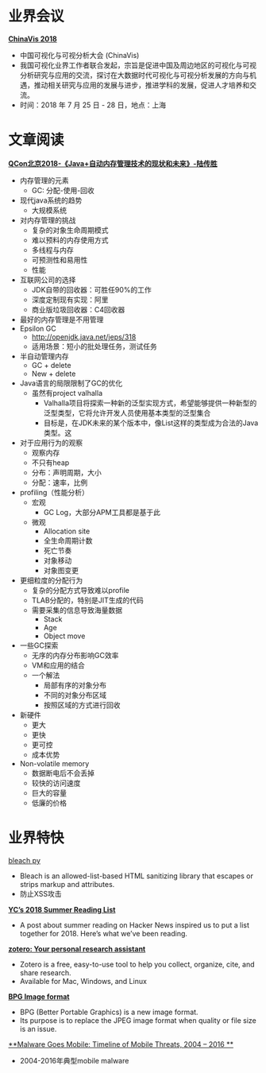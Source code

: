 ﻿# 业界会议

[**ChinaVis 2018**](http://www.chinavis.org/2018/)
* 中国可视化与可视分析大会 (ChinaVis) 
* 我国可视化业界工作者联合发起，宗旨是促进中国及周边地区的可视化与可视分析研究与应用的交流，探讨在大数据时代可视化与可视分析发展的方向与机遇，推动相关研究与应用的发展与进步，推进学科的发展，促进人才培养和交流。
* 时间：2018 年 7 月 25 日 - 28 日，地点：上海


# 文章阅读


[**QCon北京2018-《Java+自动内存管理技术的现状和未来》-陆传胜**]()
* 内存管理的元素
   * GC: 分配-使用-回收
* 现代java系统的趋势
   * 大规模系统
* 对内存管理的挑战
   * 复杂的对象生命周期模式
   * 难以预料的内存使用方式
   * 多线程与内存
   * 可预测性和易用性
   * 性能
* 互联网公司的选择
   * JDK自带的回收器：可胜任90%的工作
   * 深度定制现有实现：阿里
   * 商业版垃圾回收器：C4回收器
* 最好的内存管理是不用管理
* Epsilon GC
   * http://openjdk.java.net/jeps/318
   * 适用场景：短小的批处理任务，测试任务
* 半自动管理内存
   * GC + delete
   * New + delete
* Java语言的局限限制了GC的优化
   * 虽然有project valhalla
      * Valhalla项目将探索一种新的泛型实现方式，希望能够提供一种新型的泛型类型，它将允许开发人员使用基本类型的泛型集合
      * 目标是，在JDK未来的某个版本中，像List<int>这样的类型成为合法的Java类型。这
* 对于应用行为的观察
   * 观察内存
   * 不只有heap
   * 分布：声明周期，大小
   * 分配：速率，比例
* profiling（性能分析）
   * 宏观
      * GC Log，大部分APM工具都是基于此
   * 微观
      * Allocation site
      * 全生命周期计数
      * 死亡节奏
      * 对象移动
      * 对象图变更
* 更细粒度的分配行为
   * 复杂的分配方式导致难以profile
   * TLAB分配的，特别是JIT生成的代码
   * 需要采集的信息导致海量数据
      * Stack
      * Age
      * Object move
* 一些GC探索
   * 无序的内存分布影响GC效率
   * VM和应用的结合
   * 一个解法
      * 局部有序的对象分布
      * 不同的对象分布区域
      * 按照区域的方式进行回收
* 新硬件
   * 更大
   * 更快
   * 更可控
   * 成本优势
* Non-volatile memory
   * 数据断电后不会丢掉
   * 较快的访问速度
   * 巨大的容量
   * 低廉的价格


# 业界特快

[bleach py](https://pypi.org/project/bleach/)
* Bleach is an allowed-list-based HTML sanitizing library that escapes or strips markup and attributes.
* 防止XSS攻击


[**YC’s 2018 Summer Reading List**](https://blog.ycombinator.com/ycs-2018-summer-reading-list/)
* A post about summer reading on Hacker News inspired us to put a list together for 2018. Here’s what we’ve been reading.


[**zotero: Your personal
research assistant**](https://www.zotero.org/)
* Zotero is a free, easy-to-use tool to help you
collect, organize, cite, and share research.
* Available for Mac, Windows, and Linux


[**BPG Image format**](https://bellard.org/bpg/)
* BPG (Better Portable Graphics) is a new image format. 
* Its purpose is to replace the JPEG image format when quality or file size is an issue.


[**Malware Goes Mobile: Timeline of Mobile Threats, 2004 – 2016
**](https://www.sophos.com/en-us/medialibrary/PDFs/marketing%20material/sophos-threat-infographic-ten-years-malware-mobile-devices.pdf?la=en)
* 2004-2016年典型mobile malware
